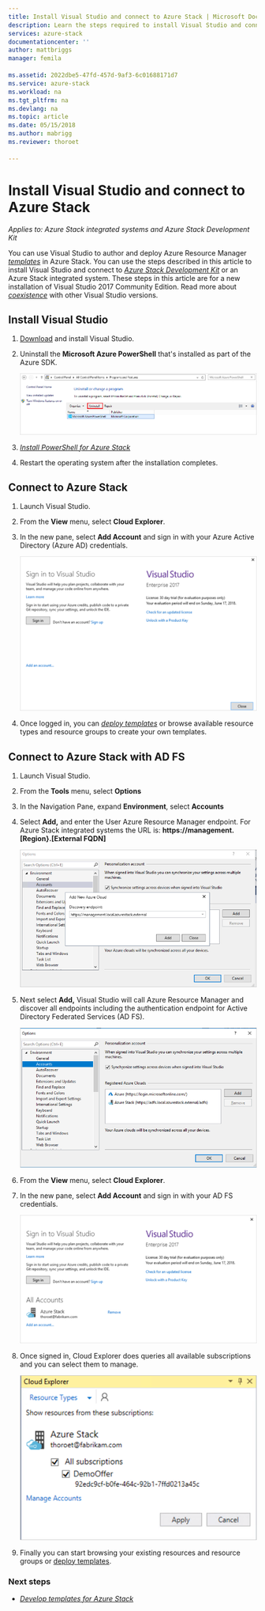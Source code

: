 ```yaml
---
title: Install Visual Studio and connect to Azure Stack | Microsoft Docs
description: Learn the steps required to install Visual Studio and connect to Azure Stack
services: azure-stack
documentationcenter: ''
author: mattbriggs
manager: femila

ms.assetid: 2022dbe5-47fd-457d-9af3-6c01688171d7
ms.service: azure-stack
ms.workload: na
ms.tgt_pltfrm: na
ms.devlang: na
ms.topic: article
ms.date: 05/15/2018
ms.author: mabrigg
ms.reviewer: thoroet

---
```


# Install Visual Studio and connect to Azure Stack

*Applies to: Azure Stack integrated systems and Azure Stack Development Kit*

You can use Visual Studio to author and deploy Azure Resource Manager [*templates*](https://docs.microsoft.com/azure/azure-stack/user/azure-stack-arm-templates) in Azure Stack. You can use the steps described in this article to install Visual Studio and connect to [*Azure Stack Development Kit*](https://docs.microsoft.com/azure/azure-stack/user/azure-stack-connect-azure-stack#connect-to-azure-stack-with-remote-desktop) or an Azure Stack integrated system. These steps in this article are for a new installation of Visual Studio 2017 Community Edition. Read more about [*coexistence*](https://msdn.microsoft.com/library/ms246609.aspx) with other Visual Studio versions.

## Install Visual Studio

1.  [Download](https://www.visualstudio.com/free-developer-offers/) and install Visual Studio.

2.  Uninstall the **Microsoft Azure PowerShell** that's installed as part of the Azure SDK.

    ![Screen capture of add/remove programs interface for Azure PowerShell](media/azure-stack-install-visual-studio/image3.png)

1.  [*Install PowerShell for Azure Stack*](https://docs.microsoft.com/azure/azure-stack/user/azure-stack-powershell-install)

2.  Restart the operating system after the installation completes.

## Connect to Azure Stack

1.  Launch Visual Studio.

2.  From the **View** menu, select **Cloud Explorer**.

3.  In the new pane, select **Add Account** and sign in with your Azure Active Directory (Azure AD) credentials.

    ![Alt text](media/azure-stack-install-visual-studio/image4.png)

4.  Once logged in, you can [*deploy templates*](https://docs.microsoft.com/azure/azure-stack/user/azure-stack-deploy-template-visual-studio) or browse available resource types and resource groups to create your own templates.

## Connect to Azure Stack with AD FS

1.  Launch Visual Studio.

2.  From the **Tools** menu, select **Options**

3.  In the Navigation Pane, expand **Environment**, select **Accounts**

4.  Select **Add,** and enter the User Azure Resource Manager endpoint. For Azure Stack integrated systems the URL is: **https://management.\[Region}.\[External FQDN\]**

    ![User Azure Resource Manager endpoint](media/azure-stack-install-visual-studio/image5.png)

5.  Next select **Add,** Visual Studio will call Azure Resource Manager and discover all endpoints including the authentication endpoint for Active Directory Federated Services (AD FS).

    ![authentication endpoint for AD FS](media/azure-stack-install-visual-studio/image6.png)

6.  From the **View** menu, select **Cloud Explorer**.

7.  In the new pane, select **Add Account** and sign in with your AD FS credentials.

      ![Alt text](media/azure-stack-install-visual-studio/image7.png)

8.  Once signed in, Cloud Explorer does queries all available subscriptions and you can select them to manage.

      ![Alt text](media/azure-stack-install-visual-studio/image8.png)

9.  Finally you can start browsing your existing resources and resource groups or [deploy templates](https://docs.microsoft.com/azure/azure-stack/user/azure-stack-deploy-template-visual-studio).

### Next steps

-   [*Develop templates for Azure Stack*](https://docs.microsoft.com/azure/azure-stack/user/azure-stack-develop-templates)
